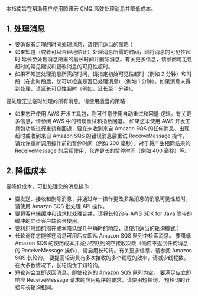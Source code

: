 本指南旨在帮助用户使用腾讯云 CMQ 高效处理消息并降低成本。

## 1. 处理消息

- 要确保有足够的时间处理消息，请使用适当的策略：
 - 如果知道（或者可以合理地估计）处理消息所需的时间，则将消息的可见性超时 延长至处理消息所需的最长时间并删除消息。有关更多信息，请参阅可见性超时的常见建议和更改消息的可见性超时。
 - 如果不知道处理消息所需的时间，请指定初始可见性超时（例如 2 分钟）和时段（在此时段后，您可以检查是否已处理消息）（例如 1 分钟）。如果消息未得到处理，请延长可见性超时（例如，延长至 1 分钟）。

要处理无法临时处理的所有消息，请使用适当的策略：
- 如果您已使用 AWS 开发工具包，则可任意使用自动重试和回退 逻辑。有关更多信息，请参阅 AWS 中的错误重试和指数回退。
如果您未使用 AWS 开发工具包功能进行重试和回退，要在未收到来自 Amazon SQS 的任何消息、出现超时或收到来自 Amazon SQS 的错误消息后重试 ReceiveMessage 操作，请允许重新调用操作前的暂停时间（例如 200 毫秒）。对于将产生相同结果的 ReceiveMessage 的后续使用，允许更长的暂停时间（例如 400 毫秒）等。

## 2. 降低成本

要降低成本，可批处理您的消息操作：
- 要发送、接收和删除消息，并通过单一操作更改多条消息的消息可见性超时，请使用 Amazon SQS 批处理 API 操作。
- 要将客户端缓冲和请求批处理合并，请将长轮询与 AWS SDK for Java 附带的缓冲的异步客户端结合使用。
- 要利用附加的潜在成本降低或几乎瞬时的响应，请使用适当的轮询模式：
 - 长轮询使您能够在消息可用后立即从 Amazon SQS 队列中检索消息。
要降低 Amazon SQS 的使用成本并减少空队列的空接收次数（响应不返回任何消息的 ReceiveMessage 操作），请启用长轮询。有关更多信息，请参阅 Amazon SQS 长轮询。
要提高轮询具有多次接收的多个线程的效率，请减少线程数。
在大多数情况下，长轮询优于短轮询。
 - 短轮询会立即返回消息，即使轮询的 Amazon SQS 队列为空。
要满足应立即响应 ReceiveMessage 请求的应用程序的要求，请使用短轮询。
短轮询的计费与长轮询相同。